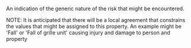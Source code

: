 ﻿An indication of the generic nature of the risk that might be encountered. 

NOTE: It is anticipated that there will be a local agreement that constrains the values that might be assigned to this property. An example might be 'Fall'  or 'Fall of grille unit' causing injury and damage to person and property

